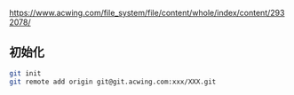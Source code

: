 https://www.acwing.com/file_system/file/content/whole/index/content/2932078/

## 初始化

```bash
git init
git remote add origin git@git.acwing.com:xxx/XXX.git
```

